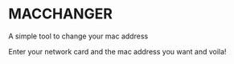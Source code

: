 # MACCHANGER

A simple tool to change your mac address

Enter your network card and the mac address you want and voila!